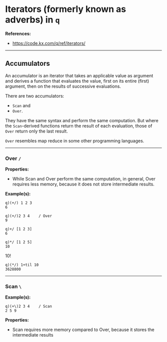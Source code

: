 # Iterators (formerly known as adverbs) in `q`


**References:**
- https://code.kx.com/q/ref/iterators/




-----------------------------------------------

## Accumulators

An accumulator is an iterator that takes an applicable value as argument and derives a function that
evaluates the value, first on its entire (first) argument, then on the results of successive
evaluations.

There are two accumulators:
- `Scan` and
- `Over`.

They have the same syntax and perform the same computation.
But where the `Scan`-derived functions return the result of each evaluation, those of `Over` return only
the last result.

`Over` resembles map reduce in some other programming languages.


-------------------------------------------------------------


### Over `/`


**Properties:**
- While Scan and Over perform the same computation, in general, Over requires less memory, because
   it does not store intermediate results.



**Example(s):**

~~~~
q)(+/) 1 2 3
6
~~~~

~~~~
q)(+/)2 3 4    / Over
9
~~~~


~~~~
q)+/ [1 2 3]
6
~~~~

~~~~
q)*/ [1 2 5]
10
~~~~


10!

~~~~
q)(*/) 1+til 10
3628800
~~~~



-------------------------------------------------------------

### Scan `\`


**Example(s):**

~~~~
q)(+\)2 3 4    / Scan
2 5 9
~~~~


**Properties:**
- Scan requires more memory compared to Over, because it stores the intermediate results
